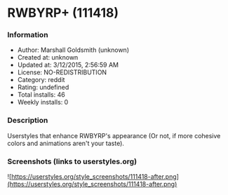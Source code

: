 # RWBYRP+ (111418)

### Information
- Author: Marshall Goldsmith (unknown)
- Created at: unknown
- Updated at: 3/12/2015, 2:56:59 AM
- License: NO-REDISTRIBUTION
- Category: reddit
- Rating: undefined
- Total installs: 46
- Weekly installs: 0


### Description
Userstyles that enhance RWBYRP's appearance (Or not, if more cohesive colors and animations aren't your taste).


### Screenshots (links to userstyles.org)
![https://userstyles.org/style_screenshots/111418-after.png](https://userstyles.org/style_screenshots/111418-after.png)


